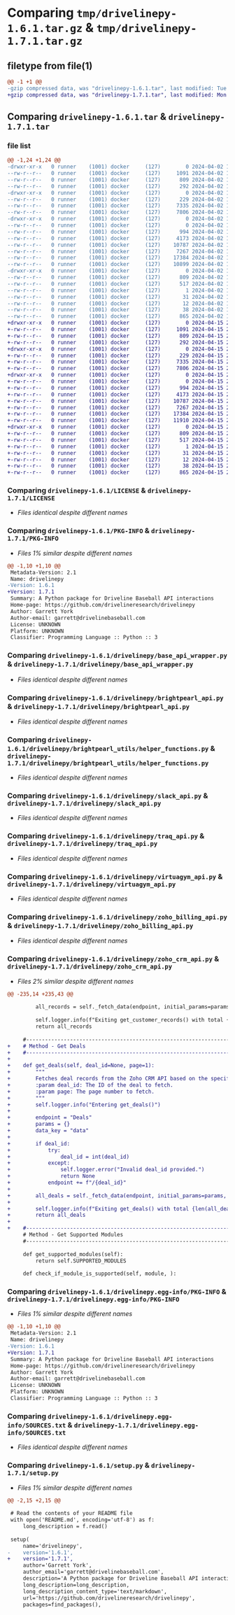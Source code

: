 # Comparing `tmp/drivelinepy-1.6.1.tar.gz` & `tmp/drivelinepy-1.7.1.tar.gz`

## filetype from file(1)

```diff
@@ -1 +1 @@
-gzip compressed data, was "drivelinepy-1.6.1.tar", last modified: Tue Apr  2 18:15:06 2024, max compression
+gzip compressed data, was "drivelinepy-1.7.1.tar", last modified: Mon Apr 15 23:10:04 2024, max compression
```

## Comparing `drivelinepy-1.6.1.tar` & `drivelinepy-1.7.1.tar`

### file list

```diff
@@ -1,24 +1,24 @@
-drwxr-xr-x   0 runner    (1001) docker     (127)        0 2024-04-02 18:15:06.283155 drivelinepy-1.6.1/
--rw-r--r--   0 runner    (1001) docker     (127)     1091 2024-04-02 18:14:50.000000 drivelinepy-1.6.1/LICENSE
--rw-r--r--   0 runner    (1001) docker     (127)      809 2024-04-02 18:15:06.283155 drivelinepy-1.6.1/PKG-INFO
--rw-r--r--   0 runner    (1001) docker     (127)      292 2024-04-02 18:14:50.000000 drivelinepy-1.6.1/README.md
-drwxr-xr-x   0 runner    (1001) docker     (127)        0 2024-04-02 18:15:06.283155 drivelinepy-1.6.1/drivelinepy/
--rw-r--r--   0 runner    (1001) docker     (127)      229 2024-04-02 18:14:50.000000 drivelinepy-1.6.1/drivelinepy/__init__.py
--rw-r--r--   0 runner    (1001) docker     (127)     7335 2024-04-02 18:14:50.000000 drivelinepy-1.6.1/drivelinepy/base_api_wrapper.py
--rw-r--r--   0 runner    (1001) docker     (127)     7806 2024-04-02 18:14:50.000000 drivelinepy-1.6.1/drivelinepy/brightpearl_api.py
-drwxr-xr-x   0 runner    (1001) docker     (127)        0 2024-04-02 18:15:06.283155 drivelinepy-1.6.1/drivelinepy/brightpearl_utils/
--rw-r--r--   0 runner    (1001) docker     (127)        0 2024-04-02 18:14:50.000000 drivelinepy-1.6.1/drivelinepy/brightpearl_utils/__init__.py
--rw-r--r--   0 runner    (1001) docker     (127)      994 2024-04-02 18:14:50.000000 drivelinepy-1.6.1/drivelinepy/brightpearl_utils/helper_functions.py
--rw-r--r--   0 runner    (1001) docker     (127)     4173 2024-04-02 18:14:50.000000 drivelinepy-1.6.1/drivelinepy/slack_api.py
--rw-r--r--   0 runner    (1001) docker     (127)    10787 2024-04-02 18:14:50.000000 drivelinepy-1.6.1/drivelinepy/traq_api.py
--rw-r--r--   0 runner    (1001) docker     (127)     7267 2024-04-02 18:14:50.000000 drivelinepy-1.6.1/drivelinepy/virtuagym_api.py
--rw-r--r--   0 runner    (1001) docker     (127)    17384 2024-04-02 18:14:50.000000 drivelinepy-1.6.1/drivelinepy/zoho_billing_api.py
--rw-r--r--   0 runner    (1001) docker     (127)    10899 2024-04-02 18:14:50.000000 drivelinepy-1.6.1/drivelinepy/zoho_crm_api.py
-drwxr-xr-x   0 runner    (1001) docker     (127)        0 2024-04-02 18:15:06.283155 drivelinepy-1.6.1/drivelinepy.egg-info/
--rw-r--r--   0 runner    (1001) docker     (127)      809 2024-04-02 18:15:06.000000 drivelinepy-1.6.1/drivelinepy.egg-info/PKG-INFO
--rw-r--r--   0 runner    (1001) docker     (127)      517 2024-04-02 18:15:06.000000 drivelinepy-1.6.1/drivelinepy.egg-info/SOURCES.txt
--rw-r--r--   0 runner    (1001) docker     (127)        1 2024-04-02 18:15:06.000000 drivelinepy-1.6.1/drivelinepy.egg-info/dependency_links.txt
--rw-r--r--   0 runner    (1001) docker     (127)       31 2024-04-02 18:15:06.000000 drivelinepy-1.6.1/drivelinepy.egg-info/requires.txt
--rw-r--r--   0 runner    (1001) docker     (127)       12 2024-04-02 18:15:06.000000 drivelinepy-1.6.1/drivelinepy.egg-info/top_level.txt
--rw-r--r--   0 runner    (1001) docker     (127)       38 2024-04-02 18:15:06.283155 drivelinepy-1.6.1/setup.cfg
--rw-r--r--   0 runner    (1001) docker     (127)      865 2024-04-02 18:14:50.000000 drivelinepy-1.6.1/setup.py
+drwxr-xr-x   0 runner    (1001) docker     (127)        0 2024-04-15 23:10:04.737076 drivelinepy-1.7.1/
+-rw-r--r--   0 runner    (1001) docker     (127)     1091 2024-04-15 23:09:56.000000 drivelinepy-1.7.1/LICENSE
+-rw-r--r--   0 runner    (1001) docker     (127)      809 2024-04-15 23:10:04.737076 drivelinepy-1.7.1/PKG-INFO
+-rw-r--r--   0 runner    (1001) docker     (127)      292 2024-04-15 23:09:56.000000 drivelinepy-1.7.1/README.md
+drwxr-xr-x   0 runner    (1001) docker     (127)        0 2024-04-15 23:10:04.737076 drivelinepy-1.7.1/drivelinepy/
+-rw-r--r--   0 runner    (1001) docker     (127)      229 2024-04-15 23:09:56.000000 drivelinepy-1.7.1/drivelinepy/__init__.py
+-rw-r--r--   0 runner    (1001) docker     (127)     7335 2024-04-15 23:09:56.000000 drivelinepy-1.7.1/drivelinepy/base_api_wrapper.py
+-rw-r--r--   0 runner    (1001) docker     (127)     7806 2024-04-15 23:09:56.000000 drivelinepy-1.7.1/drivelinepy/brightpearl_api.py
+drwxr-xr-x   0 runner    (1001) docker     (127)        0 2024-04-15 23:10:04.737076 drivelinepy-1.7.1/drivelinepy/brightpearl_utils/
+-rw-r--r--   0 runner    (1001) docker     (127)        0 2024-04-15 23:09:56.000000 drivelinepy-1.7.1/drivelinepy/brightpearl_utils/__init__.py
+-rw-r--r--   0 runner    (1001) docker     (127)      994 2024-04-15 23:09:56.000000 drivelinepy-1.7.1/drivelinepy/brightpearl_utils/helper_functions.py
+-rw-r--r--   0 runner    (1001) docker     (127)     4173 2024-04-15 23:09:56.000000 drivelinepy-1.7.1/drivelinepy/slack_api.py
+-rw-r--r--   0 runner    (1001) docker     (127)    10787 2024-04-15 23:09:56.000000 drivelinepy-1.7.1/drivelinepy/traq_api.py
+-rw-r--r--   0 runner    (1001) docker     (127)     7267 2024-04-15 23:09:56.000000 drivelinepy-1.7.1/drivelinepy/virtuagym_api.py
+-rw-r--r--   0 runner    (1001) docker     (127)    17384 2024-04-15 23:09:56.000000 drivelinepy-1.7.1/drivelinepy/zoho_billing_api.py
+-rw-r--r--   0 runner    (1001) docker     (127)    11910 2024-04-15 23:09:56.000000 drivelinepy-1.7.1/drivelinepy/zoho_crm_api.py
+drwxr-xr-x   0 runner    (1001) docker     (127)        0 2024-04-15 23:10:04.737076 drivelinepy-1.7.1/drivelinepy.egg-info/
+-rw-r--r--   0 runner    (1001) docker     (127)      809 2024-04-15 23:10:04.000000 drivelinepy-1.7.1/drivelinepy.egg-info/PKG-INFO
+-rw-r--r--   0 runner    (1001) docker     (127)      517 2024-04-15 23:10:04.000000 drivelinepy-1.7.1/drivelinepy.egg-info/SOURCES.txt
+-rw-r--r--   0 runner    (1001) docker     (127)        1 2024-04-15 23:10:04.000000 drivelinepy-1.7.1/drivelinepy.egg-info/dependency_links.txt
+-rw-r--r--   0 runner    (1001) docker     (127)       31 2024-04-15 23:10:04.000000 drivelinepy-1.7.1/drivelinepy.egg-info/requires.txt
+-rw-r--r--   0 runner    (1001) docker     (127)       12 2024-04-15 23:10:04.000000 drivelinepy-1.7.1/drivelinepy.egg-info/top_level.txt
+-rw-r--r--   0 runner    (1001) docker     (127)       38 2024-04-15 23:10:04.737076 drivelinepy-1.7.1/setup.cfg
+-rw-r--r--   0 runner    (1001) docker     (127)      865 2024-04-15 23:09:56.000000 drivelinepy-1.7.1/setup.py
```

### Comparing `drivelinepy-1.6.1/LICENSE` & `drivelinepy-1.7.1/LICENSE`

 * *Files identical despite different names*

### Comparing `drivelinepy-1.6.1/PKG-INFO` & `drivelinepy-1.7.1/PKG-INFO`

 * *Files 1% similar despite different names*

```diff
@@ -1,10 +1,10 @@
 Metadata-Version: 2.1
 Name: drivelinepy
-Version: 1.6.1
+Version: 1.7.1
 Summary: A Python package for Driveline Baseball API interactions
 Home-page: https://github.com/drivelineresearch/drivelinepy
 Author: Garrett York
 Author-email: garrett@drivelinebaseball.com
 License: UNKNOWN
 Platform: UNKNOWN
 Classifier: Programming Language :: Python :: 3
```

### Comparing `drivelinepy-1.6.1/drivelinepy/base_api_wrapper.py` & `drivelinepy-1.7.1/drivelinepy/base_api_wrapper.py`

 * *Files identical despite different names*

### Comparing `drivelinepy-1.6.1/drivelinepy/brightpearl_api.py` & `drivelinepy-1.7.1/drivelinepy/brightpearl_api.py`

 * *Files identical despite different names*

### Comparing `drivelinepy-1.6.1/drivelinepy/brightpearl_utils/helper_functions.py` & `drivelinepy-1.7.1/drivelinepy/brightpearl_utils/helper_functions.py`

 * *Files identical despite different names*

### Comparing `drivelinepy-1.6.1/drivelinepy/slack_api.py` & `drivelinepy-1.7.1/drivelinepy/slack_api.py`

 * *Files identical despite different names*

### Comparing `drivelinepy-1.6.1/drivelinepy/traq_api.py` & `drivelinepy-1.7.1/drivelinepy/traq_api.py`

 * *Files identical despite different names*

### Comparing `drivelinepy-1.6.1/drivelinepy/virtuagym_api.py` & `drivelinepy-1.7.1/drivelinepy/virtuagym_api.py`

 * *Files identical despite different names*

### Comparing `drivelinepy-1.6.1/drivelinepy/zoho_billing_api.py` & `drivelinepy-1.7.1/drivelinepy/zoho_billing_api.py`

 * *Files identical despite different names*

### Comparing `drivelinepy-1.6.1/drivelinepy/zoho_crm_api.py` & `drivelinepy-1.7.1/drivelinepy/zoho_crm_api.py`

 * *Files 2% similar despite different names*

```diff
@@ -235,14 +235,43 @@
 
         all_records = self._fetch_data(endpoint, initial_params=params, data_key=data_key, page=page)
         
         self.logger.info(f"Exiting get_customer_records() with total {len(all_records)} records fetched")
         return all_records
     
     #-----------------------------------------------------------------
+    # Method - Get Deals
+    #-----------------------------------------------------------------
+
+    def get_deals(self, deal_id=None, page=1):
+        """
+        Fetches deal records from the Zoho CRM API based on the specified criteria.
+        :param deal_id: The ID of the deal to fetch.
+        :param page: The page number to fetch.
+        """
+        self.logger.info("Entering get_deals()")
+
+        endpoint = "Deals"
+        params = {}
+        data_key = "data"
+
+        if deal_id:
+            try:
+                deal_id = int(deal_id)
+            except:
+                self.logger.error("Invalid deal_id provided.")
+                return None
+            endpoint += f"/{deal_id}"
+        
+        all_deals = self._fetch_data(endpoint, initial_params=params, data_key=data_key, page=page)
+        
+        self.logger.info(f"Exiting get_deals() with total {len(all_deals)} deals fetched")
+        return all_deals
+    
+    #-----------------------------------------------------------------
     # Method - Get Supported Modules
     #-----------------------------------------------------------------
 
     def get_supported_modules(self):
         return self.SUPPORTED_MODULES
     
     def check_if_module_is_supported(self, module, ):
```

### Comparing `drivelinepy-1.6.1/drivelinepy.egg-info/PKG-INFO` & `drivelinepy-1.7.1/drivelinepy.egg-info/PKG-INFO`

 * *Files 1% similar despite different names*

```diff
@@ -1,10 +1,10 @@
 Metadata-Version: 2.1
 Name: drivelinepy
-Version: 1.6.1
+Version: 1.7.1
 Summary: A Python package for Driveline Baseball API interactions
 Home-page: https://github.com/drivelineresearch/drivelinepy
 Author: Garrett York
 Author-email: garrett@drivelinebaseball.com
 License: UNKNOWN
 Platform: UNKNOWN
 Classifier: Programming Language :: Python :: 3
```

### Comparing `drivelinepy-1.6.1/drivelinepy.egg-info/SOURCES.txt` & `drivelinepy-1.7.1/drivelinepy.egg-info/SOURCES.txt`

 * *Files identical despite different names*

### Comparing `drivelinepy-1.6.1/setup.py` & `drivelinepy-1.7.1/setup.py`

 * *Files 1% similar despite different names*

```diff
@@ -2,15 +2,15 @@
 
 # Read the contents of your README file
 with open('README.md', encoding='utf-8') as f:
     long_description = f.read()
 
 setup(
     name='drivelinepy',
-    version='1.6.1',
+    version='1.7.1',
     author='Garrett York',
     author_email='garrett@drivelinebaseball.com',
     description='A Python package for Driveline Baseball API interactions',
     long_description=long_description,
     long_description_content_type='text/markdown',
     url='https://github.com/drivelineresearch/drivelinepy',
     packages=find_packages(),
```

